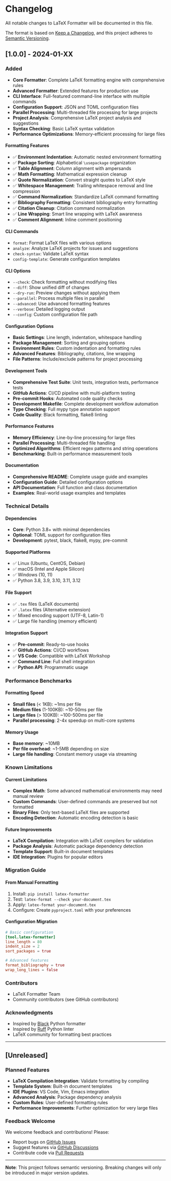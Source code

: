 # Changelog

All notable changes to LaTeX Formatter will be documented in this file.

The format is based on [Keep a Changelog](https://keepachangelog.com/en/1.0.0/),
and this project adheres to [Semantic Versioning](https://semver.org/spec/v2.0.0.html).

## [1.0.0] - 2024-01-XX

### Added
- **Core Formatter**: Complete LaTeX formatting engine with comprehensive rules
- **Advanced Formatter**: Extended features for production use
- **CLI Interface**: Full-featured command-line interface with multiple commands
- **Configuration Support**: JSON and TOML configuration files
- **Parallel Processing**: Multi-threaded file processing for large projects
- **Project Analysis**: Comprehensive LaTeX project analysis and suggestions
- **Syntax Checking**: Basic LaTeX syntax validation
- **Performance Optimizations**: Memory-efficient processing for large files

#### Formatting Features
- ✅ **Environment Indentation**: Automatic nested environment formatting
- ✅ **Package Sorting**: Alphabetical `\usepackage` organization
- ✅ **Table Alignment**: Column alignment with ampersands
- ✅ **Math Formatting**: Mathematical expression cleanup
- ✅ **Quote Normalization**: Convert straight quotes to LaTeX style
- ✅ **Whitespace Management**: Trailing whitespace removal and line compression
- ✅ **Command Normalization**: Standardize LaTeX command formatting
- ✅ **Bibliography Formatting**: Consistent bibliography entry formatting
- ✅ **Citation Cleanup**: Citation command normalization
- ✅ **Line Wrapping**: Smart line wrapping with LaTeX awareness
- ✅ **Comment Alignment**: Inline comment positioning

#### CLI Commands
- `format`: Format LaTeX files with various options
- `analyze`: Analyze LaTeX projects for issues and suggestions
- `check-syntax`: Validate LaTeX syntax
- `config-template`: Generate configuration templates

#### CLI Options
- `--check`: Check formatting without modifying files
- `--diff`: Show unified diff of changes
- `--dry-run`: Preview changes without applying them
- `--parallel`: Process multiple files in parallel
- `--advanced`: Use advanced formatting features
- `--verbose`: Detailed logging output
- `--config`: Custom configuration file path

#### Configuration Options
- **Basic Settings**: Line length, indentation, whitespace handling
- **Package Management**: Sorting and grouping options
- **Environment Rules**: Custom indentation and formatting rules
- **Advanced Features**: Bibliography, citations, line wrapping
- **File Patterns**: Include/exclude patterns for project processing

#### Development Tools
- **Comprehensive Test Suite**: Unit tests, integration tests, performance tests
- **GitHub Actions**: CI/CD pipeline with multi-platform testing
- **Pre-commit Hooks**: Automated code quality checks
- **Development Makefile**: Complete development workflow automation
- **Type Checking**: Full mypy type annotation support
- **Code Quality**: Black formatting, flake8 linting

#### Performance Features
- **Memory Efficiency**: Line-by-line processing for large files
- **Parallel Processing**: Multi-threaded file handling
- **Optimized Algorithms**: Efficient regex patterns and string operations
- **Benchmarking**: Built-in performance measurement tools

#### Documentation
- **Comprehensive README**: Complete usage guide and examples
- **Configuration Guide**: Detailed configuration options
- **API Documentation**: Full function and class documentation
- **Examples**: Real-world usage examples and templates

### Technical Details

#### Dependencies
- **Core**: Python 3.8+ with minimal dependencies
- **Optional**: TOML support for configuration files
- **Development**: pytest, black, flake8, mypy, pre-commit

#### Supported Platforms
- ✅ Linux (Ubuntu, CentOS, Debian)
- ✅ macOS (Intel and Apple Silicon)
- ✅ Windows (10, 11)
- ✅ Python 3.8, 3.9, 3.10, 3.11, 3.12

#### File Support
- ✅ `.tex` files (LaTeX documents)
- ✅ `.latex` files (Alternative extension)
- ✅ Mixed encoding support (UTF-8, Latin-1)
- ✅ Large file handling (memory efficient)

#### Integration Support
- ✅ **Pre-commit**: Ready-to-use hooks
- ✅ **GitHub Actions**: CI/CD workflows
- ✅ **VS Code**: Compatible with LaTeX Workshop
- ✅ **Command Line**: Full shell integration
- ✅ **Python API**: Programmatic usage

### Performance Benchmarks

#### Formatting Speed
- **Small files** (< 1KB): ~1ms per file
- **Medium files** (1-100KB): ~10-50ms per file
- **Large files** (> 100KB): ~100-500ms per file
- **Parallel processing**: 2-4x speedup on multi-core systems

#### Memory Usage
- **Base memory**: ~10MB
- **Per file overhead**: ~1-5MB depending on size
- **Large file handling**: Constant memory usage via streaming

### Known Limitations

#### Current Limitations
- **Complex Math**: Some advanced mathematical environments may need manual review
- **Custom Commands**: User-defined commands are preserved but not formatted
- **Binary Files**: Only text-based LaTeX files are supported
- **Encoding Detection**: Automatic encoding detection is basic

#### Future Improvements
- **LaTeX Compilation**: Integration with LaTeX compilers for validation
- **Package Analysis**: Automatic package dependency detection
- **Template Support**: Built-in document templates
- **IDE Integration**: Plugins for popular editors

### Migration Guide

#### From Manual Formatting
1. Install: `pip install latex-formatter`
2. Test: `latex-format --check your-document.tex`
3. Apply: `latex-format your-document.tex`
4. Configure: Create `pyproject.toml` with your preferences

#### Configuration Migration
```toml
# Basic configuration
[tool.latex-formatter]
line_length = 80
indent_size = 2
sort_packages = true

# Advanced features
format_bibliography = true
wrap_long_lines = false
```

### Contributors
- LaTeX Formatter Team
- Community contributors (see GitHub contributors)

### Acknowledgments
- Inspired by [Black](https://github.com/psf/black) Python formatter
- Inspired by [Ruff](https://github.com/astral-sh/ruff) Python linter
- LaTeX community for formatting best practices

---

## [Unreleased]

### Planned Features
- **LaTeX Compilation Integration**: Validate formatting by compiling
- **Template System**: Built-in document templates
- **IDE Plugins**: VS Code, Vim, Emacs integration
- **Advanced Analysis**: Package dependency analysis
- **Custom Rules**: User-defined formatting rules
- **Performance Improvements**: Further optimization for very large files

### Feedback Welcome
We welcome feedback and contributions! Please:
- Report bugs on [GitHub Issues](https://github.com/your-username/latex-formatter/issues)
- Suggest features via [GitHub Discussions](https://github.com/your-username/latex-formatter/discussions)
- Contribute code via [Pull Requests](https://github.com/your-username/latex-formatter/pulls)

---

**Note**: This project follows semantic versioning. Breaking changes will only be introduced in major version updates.

